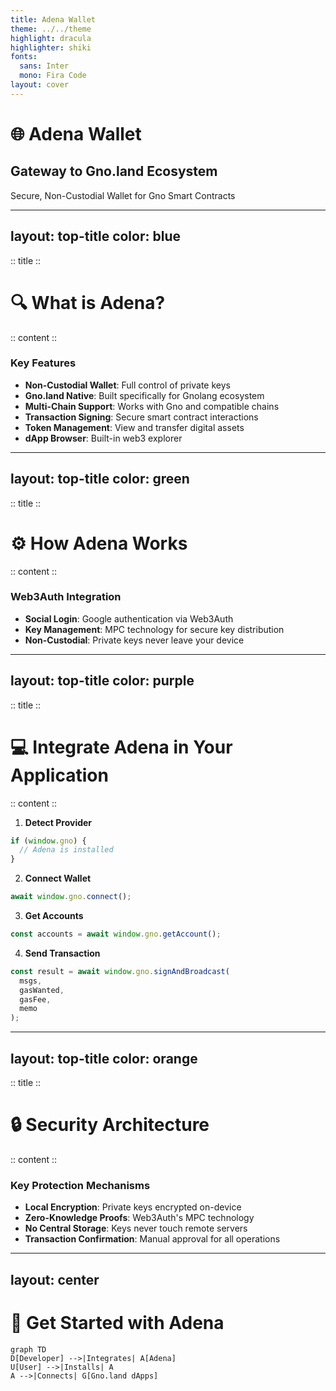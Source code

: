 ```yaml
---
title: Adena Wallet
theme: ../../theme
highlight: dracula
highlighter: shiki
fonts:
  sans: Inter
  mono: Fira Code
layout: cover
---
```


# 🌐 Adena Wallet
## Gateway to Gno.land Ecosystem

Secure, Non-Custodial Wallet for Gno Smart Contracts

---
layout: top-title
color: blue
---

:: title ::
# 🔍 What is Adena?
:: content ::

### Key Features
* **Non-Custodial Wallet**: Full control of private keys
* **Gno.land Native**: Built specifically for Gnolang ecosystem
* **Multi-Chain Support**: Works with Gno and compatible chains
* **Transaction Signing**: Secure smart contract interactions
* **Token Management**: View and transfer digital assets
* **dApp Browser**: Built-in web3 explorer

---
layout: top-title
color: green
---

:: title ::
# ⚙️ How Adena Works
:: content ::

### Web3Auth Integration
* **Social Login**: Google authentication via Web3Auth
* **Key Management**: MPC technology for secure key distribution
* **Non-Custodial**: Private keys never leave your device


---
layout: top-title
color: purple
---

:: title ::
# 💻 Integrate Adena in Your Application
:: content ::

1. **Detect Provider**
```javascript
if (window.gno) {
  // Adena is installed
}
```

2. **Connect Wallet**
```javascript
await window.gno.connect();
```

3. **Get Accounts**
```javascript
const accounts = await window.gno.getAccount();
```

4. **Send Transaction**
```javascript
const result = await window.gno.signAndBroadcast(
  msgs, 
  gasWanted, 
  gasFee, 
  memo
);
```

---
layout: top-title
color: orange
---

:: title ::
# 🔒 Security Architecture
:: content ::

### Key Protection Mechanisms
* **Local Encryption**: Private keys encrypted on-device
* **Zero-Knowledge Proofs**: Web3Auth's MPC technology
* **No Central Storage**: Keys never touch remote servers
* **Transaction Confirmation**: Manual approval for all operations

---
layout: center
---

# 🚀 Get Started with Adena

```mermaid
graph TD
D[Developer] -->|Integrates| A[Adena]
U[User] -->|Installs| A
A -->|Connects| G[Gno.land dApps]
```

